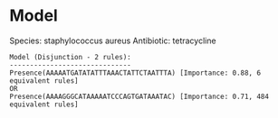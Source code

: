 
# Model

Species: staphylococcus aureus
Antibiotic: tetracycline

```
Model (Disjunction - 2 rules):
------------------------------
Presence(AAAAATGATATATTTAAACTATTCTAATTTA) [Importance: 0.88, 6 equivalent rules]
OR
Presence(AAAAGGGCATAAAAATCCCAGTGATAAATAC) [Importance: 0.71, 484 equivalent rules]

```

